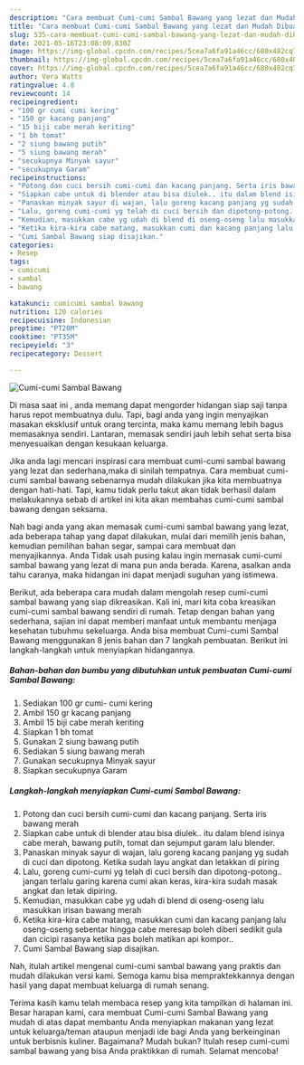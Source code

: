 ```yaml
---
description: "Cara membuat Cumi-cumi Sambal Bawang yang lezat dan Mudah Dibuat"
title: "Cara membuat Cumi-cumi Sambal Bawang yang lezat dan Mudah Dibuat"
slug: 535-cara-membuat-cumi-cumi-sambal-bawang-yang-lezat-dan-mudah-dibuat
date: 2021-05-16T23:08:09.830Z
image: https://img-global.cpcdn.com/recipes/5cea7a6fa91a46cc/680x482cq70/cumi-cumi-sambal-bawang-foto-resep-utama.jpg
thumbnail: https://img-global.cpcdn.com/recipes/5cea7a6fa91a46cc/680x482cq70/cumi-cumi-sambal-bawang-foto-resep-utama.jpg
cover: https://img-global.cpcdn.com/recipes/5cea7a6fa91a46cc/680x482cq70/cumi-cumi-sambal-bawang-foto-resep-utama.jpg
author: Vera Watts
ratingvalue: 4.8
reviewcount: 14
recipeingredient:
- "100 gr cumi cumi kering"
- "150 gr kacang panjang"
- "15 biji cabe merah keriting"
- "1 bh tomat"
- "2 siung bawang putih"
- "5 siung bawang merah"
- "secukupnya Minyak sayur"
- "secukupnya Garam"
recipeinstructions:
- "Potong dan cuci bersih cumi-cumi dan kacang panjang. Serta iris bawang merah"
- "Siapkan cabe untuk di blender atau bisa diulek.. itu dalam blend isinya cabe merah, bawang putih, tomat dan sejumput garam lalu blender."
- "Panaskan minyak sayur di wajan, lalu goreng kacang panjang yg sudah di cuci dan dipotong. Ketika sudah layu angkat dan letakkan di piring"
- "Lalu, goreng cumi-cumi yg telah di cuci bersih dan dipotong-potong.. jangan terlalu garing karena cumi akan keras, kira-kira sudah masak angkat dan letak dipiring."
- "Kemudian, masukkan cabe yg udah di blend di oseng-oseng lalu masukkan irisan bawang merah"
- "Ketika kira-kira cabe matang, masukkan cumi dan kacang panjang lalu oseng-oseng sebentar hingga cabe meresap boleh diberi sedikit gula dan cicipi rasanya ketika pas boleh matikan api kompor.."
- "Cumi Sambal Bawang siap disajikan."
categories:
- Resep
tags:
- cumicumi
- sambal
- bawang

katakunci: cumicumi sambal bawang 
nutrition: 120 calories
recipecuisine: Indonesian
preptime: "PT20M"
cooktime: "PT35M"
recipeyield: "3"
recipecategory: Dessert

---
```



![Cumi-cumi Sambal Bawang](https://img-global.cpcdn.com/recipes/5cea7a6fa91a46cc/680x482cq70/cumi-cumi-sambal-bawang-foto-resep-utama.jpg)

Di masa  saat ini , anda memang dapat mengorder hidangan siap saji tanpa harus repot membuatnya dulu. Tapi, bagi anda yang ingin menyajikan masakan eksklusif untuk orang tercinta, maka kamu memang lebih bagus memasaknya sendiri. Lantaran, memasak sendiri jauh lebih sehat serta bisa menyesuaikan dengan kesukaan keluarga.

Jika anda lagi mencari inspirasi cara membuat cumi-cumi sambal bawang yang lezat dan sederhana,maka di sinilah tempatnya. Cara membuat cumi-cumi sambal bawang  sebenarnya mudah dilakukan jika kita membuatnya dengan hati-hati. Tapi, kamu tidak perlu takut akan tidak berhasil dalam melakukannya 
sebab di artikel ini kita akan membahas cumi-cumi sambal bawang dengan seksama.  



Nah bagi anda yang akan memasak cumi-cumi sambal bawang yang lezat, ada beberapa tahap yang dapat dilakukan, mulai dari memilih jenis bahan, kemudian pemilihan bahan segar, sampai cara membuat dan menyajikannya. Anda Tidak usah pusing kalau ingin memasak cumi-cumi sambal bawang yang lezat di mana pun anda berada. Karena, asalkan anda  tahu caranya, maka hidangan ini dapat menjadi suguhan yang istimewa.

Berikut, ada beberapa cara mudah dalam mengolah resep cumi-cumi sambal bawang yang siap dikreasikan. Kali ini, mari kita coba kreasikan cumi-cumi sambal bawang sendiri di rumah. Tetap dengan bahan yang sederhana, sajian ini dapat memberi manfaat untuk membantu menjaga kesehatan tubuhmu sekeluarga. Anda bisa membuat Cumi-cumi Sambal Bawang menggunakan 8 jenis bahan dan 7 langkah pembuatan. Berikut ini langkah-langkah untuk menyiapkan hidangannya.

<!--inarticleads1-->

##### Bahan-bahan dan bumbu yang dibutuhkan untuk pembuatan Cumi-cumi Sambal Bawang:

1. Sediakan 100 gr cumi- cumi kering
1. Ambil 150 gr kacang panjang
1. Ambil 15 biji cabe merah keriting
1. Siapkan 1 bh tomat
1. Gunakan 2 siung bawang putih
1. Sediakan 5 siung bawang merah
1. Gunakan secukupnya Minyak sayur
1. Siapkan secukupnya Garam




<!--inarticleads2-->

##### Langkah-langkah menyiapkan Cumi-cumi Sambal Bawang:

1. Potong dan cuci bersih cumi-cumi dan kacang panjang. Serta iris bawang merah
1. Siapkan cabe untuk di blender atau bisa diulek.. itu dalam blend isinya cabe merah, bawang putih, tomat dan sejumput garam lalu blender.
1. Panaskan minyak sayur di wajan, lalu goreng kacang panjang yg sudah di cuci dan dipotong. Ketika sudah layu angkat dan letakkan di piring
1. Lalu, goreng cumi-cumi yg telah di cuci bersih dan dipotong-potong.. jangan terlalu garing karena cumi akan keras, kira-kira sudah masak angkat dan letak dipiring.
1. Kemudian, masukkan cabe yg udah di blend di oseng-oseng lalu masukkan irisan bawang merah
1. Ketika kira-kira cabe matang, masukkan cumi dan kacang panjang lalu oseng-oseng sebentar hingga cabe meresap boleh diberi sedikit gula dan cicipi rasanya ketika pas boleh matikan api kompor..
1. Cumi Sambal Bawang siap disajikan.




Nah, itulah artikel mengenai  cumi-cumi sambal bawang  yang praktis dan mudah dilakukan versi kami. Semoga kamu bisa mempraktekkannya dengan hasil yang dapat membuat keluarga di rumah senang. 

Terima kasih kamu telah membaca resep yang kita tampilkan di halaman ini. Besar harapan kami, cara membuat  Cumi-cumi Sambal Bawang yang mudah di atas dapat membantu Anda menyiapkan makanan yang lezat untuk keluarga/teman ataupun menjadi ide bagi Anda yang berkeinginan untuk berbisnis kuliner. Bagaimana? Mudah bukan? Itulah resep cumi-cumi sambal bawang yang bisa Anda praktikkan di rumah. Selamat mencoba!

